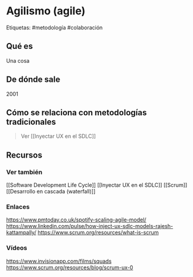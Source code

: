# Agilismo (agile)
Etiquetas: #metodología #colaboración

## Qué es
Una cosa

## De dónde sale
2001

## Cómo se relaciona con metodologías tradicionales

>Ver [[Inyectar UX en el SDLC]]

## Recursos
### Ver también
[[Software Development Life Cycle]]
[[Inyectar UX en el SDLC]]
[[Scrum]]
[[Desarrollo en cascada (waterfall)]]

### Enlaces
https://www.pmtoday.co.uk/spotify-scaling-agile-model/
https://www.linkedin.com/pulse/how-inject-ux-sdlc-models-rajesh-kattampally/
https://www.scrum.org/resources/what-is-scrum

### Vídeos
https://www.invisionapp.com/films/squads
https://www.scrum.org/resources/blog/scrum-ux-0
